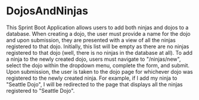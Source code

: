 # DojosAndNinjas

This Sprint Boot Application allows users to add both ninjas and dojos to a database. When creating a dojo, the user must provide a name for the dojo and upon submission, they are
presented with a view of all the ninjas registered to that dojo. Initially, this list will be empty as there are no ninjas registered to that dojo (well, there is no ninjas in the database at all). To add a ninja to the newly created dojo, users must navigate to "/ninjas/new", select the dojo within the dropdown menu, complete the form, and submit. Upon submission, the user is taken to the dojo page for whichever dojo was registered to the newly created ninja. For example, if I add my ninja to "Seattle Dojo", I will be redirected to the page that displays all the ninjas registered to "Seattle Dojo".
